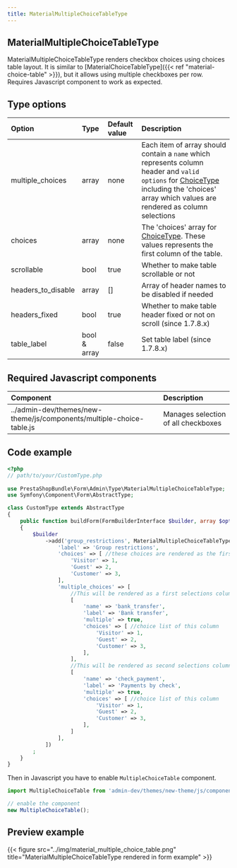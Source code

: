 ```yaml
---
title: MaterialMultipleChoiceTableType
---
```


## MaterialMultipleChoiceTableType

MaterialMultipleChoiceTableType renders checkbox choices using choices table layout. It is similar to [MaterialChoiceTableType]({{< ref "material-choice-table" >}}),
but it allows using multiple checkboxes per row. Requires Javascript component to work as expected.

## Type options

| Option             | Type  | Default value | Description                                                                                                                                                                                                                                                |
|:-------------------|:------|:--------------|:-----------------------------------------------------------------------------------------------------------------------------------------------------------------------------------------------------------------------------------------------------------|
| multiple_choices   | array | none          | Each item of array should contain a `name` which represents column header and `valid options` for [ChoiceType](https://symfony.com/doc/3.4/reference/forms/types/choice.html) including the 'choices' array which values are rendered as column selections |
| choices            | array | none          | The 'choices' array for [ChoiceType](https://symfony.com/doc/3.4/reference/forms/types/choice.html). These values represents the first column of the table.                                                                                                |
| scrollable         | bool  | true          | Whether to make table scrollable or not                                                                                                                                                                                                                    |
| headers_to_disable | array | []            | Array of header names to be disabled if needed |
| headers_fixed      | bool  | true          | Whether to make table header fixed or not on scroll (since 1.7.8.x) |
| table_label      | bool & array  | false          | Set table label (since 1.7.8.x) |


## Required Javascript components
| Component                                                            | Description                         |
|:---------------------------------------------------------------------|:------------------------------------|
| ../admin-dev/themes/new-theme/js/components/multiple-choice-table.js | Manages selection of all checkboxes |

## Code example

```php
<?php
// path/to/your/CustomType.php
    
use PrestaShopBundle\Form\Admin\Type\MaterialMultipleChoiceTableType;
use Symfony\Component\Form\AbstractType;

class CustomType extends AbstractType
{
    public function buildForm(FormBuilderInterface $builder, array $options)
    {
        $builder
            ->add('group_restrictions', MaterialMultipleChoiceTableType::class, [
                'label' => 'Group restrictions',
                'choices' => [ //these choices are rendered as the first column of the table that represents a row name
                    'Visitor' => 1,
                    'Guest' => 2,
                    'Customer' => 3,
                ],
                'multiple_choices' => [
                    //This will be rendered as a first selections column
                    [
                        'name' => 'bank_transfer',
                        'label' => 'Bank transfer',
                        'multiple' => true,
                        'choices' => [ //choice list of this column
                            'Visitor' => 1,
                            'Guest' => 2,
                            'Customer' => 3,
                        ],
                    ],
                    //This will be rendered as second selections column
                    [
                        'name' => 'check_payment',
                        'label' => 'Payments by check',
                        'multiple' => true,
                        'choices' => [ //choice list of this column
                            'Visitor' => 1,
                            'Guest' => 2,
                            'Customer' => 3,
                        ],
                    ]
                ],
            ])
        ;
    }
}
```
Then in Javascript you have to enable `MultipleChoiceTable` component.

```javascript
import MultipleChoiceTable from 'admin-dev/themes/new-theme/js/components/multiple-choice-table';

// enable the component
new MultipleChoiceTable();
```

## Preview example

{{< figure src="../img/material_multiple_choice_table.png" title="MaterialMultipleChoiceTableType rendered in form example" >}}

